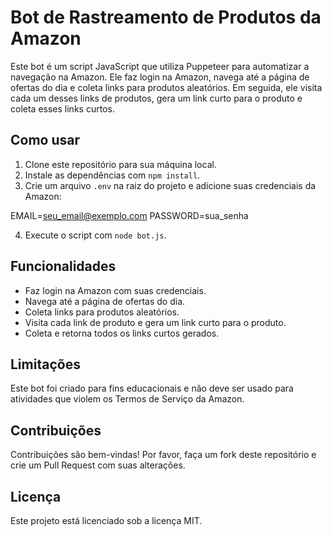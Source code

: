 # Bot de Rastreamento de Produtos da Amazon

Este bot é um script JavaScript que utiliza Puppeteer para automatizar a navegação na Amazon. Ele faz login na Amazon, navega até a página de ofertas do dia e coleta links para produtos aleatórios. Em seguida, ele visita cada um desses links de produtos, gera um link curto para o produto e coleta esses links curtos.

## Como usar

1. Clone este repositório para sua máquina local.
2. Instale as dependências com `npm install`.
3. Crie um arquivo `.env` na raiz do projeto e adicione suas credenciais da Amazon:

EMAIL=seu_email@exemplo.com 
PASSWORD=sua_senha


4. Execute o script com `node bot.js`.

## Funcionalidades

- Faz login na Amazon com suas credenciais.
- Navega até a página de ofertas do dia.
- Coleta links para produtos aleatórios.
- Visita cada link de produto e gera um link curto para o produto.
- Coleta e retorna todos os links curtos gerados.

## Limitações

Este bot foi criado para fins educacionais e não deve ser usado para atividades que violem os Termos de Serviço da Amazon.

## Contribuições

Contribuições são bem-vindas! Por favor, faça um fork deste repositório e crie um Pull Request com suas alterações.

## Licença

Este projeto está licenciado sob a licença MIT.